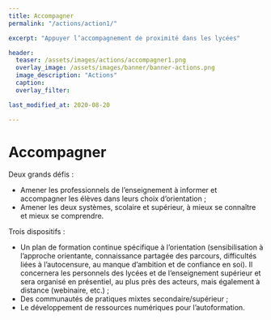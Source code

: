 ```yaml
---
title: Accompagner
permalink: "/actions/action1/"

excerpt: "Appuyer l’accompagnement de proximité dans les lycées"

header:
  teaser: /assets/images/actions/accompagner1.png
  overlay_image: /assets/images/banner/banner-actions.png
  image_description: "Actions"
  caption: 
  overlay_filter: 

last_modified_at: 2020-08-20

---
```


# Accompagner 

Deux grands défis :
+ Amener les professionnels de l’enseignement à informer et accompagner les élèves dans leurs choix d’orientation ;
+ Amener les deux systèmes, scolaire et supérieur, à mieux se connaître et mieux se comprendre.

Trois dispositifs :
+ Un plan de formation continue spécifique à l’orientation (sensibilisation à l’approche orientante, connaissance partagée des parcours, difficultés liées à l’autocensure, au manque d’ambition et de confiance en soi). Il concernera les personnels des lycées et de l’enseignement supérieur et sera organisé en présentiel, au plus près des acteurs, mais également à distance (webinaire, etc.) ;
+ Des communautés de pratiques mixtes secondaire/supérieur ;
+ Le développement de ressources numériques pour l’autoformation.  
